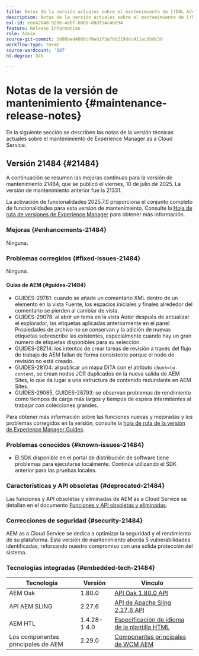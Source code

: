 ```yaml
---
title: Notas de la versión actuales sobre el mantenimiento de [!DNL Adobe Experience Manager] as a Cloud Service.
description: Notas de la versión actuales sobre el mantenimiento de [!DNL Adobe Experience Manager] as a Cloud Service.
exl-id: eee42b4d-9206-4ebf-b88d-d8df14c46094
feature: Release Information
role: Admin
source-git-commit: 5d00bed4008c70e81f3a70d219ddc411ec8bdc59
workflow-type: tm+mt
source-wordcount: '387'
ht-degree: 94%

---
```



# Notas de la versión de mantenimiento {#maintenance-release-notes}

En la siguiente sección se describen las notas de la versión técnicas actuales sobre el mantenimiento de Experience Manager as a Cloud Service.

## Versión 21484 {#21484}

A continuación se resumen las mejoras continuas para la versión de mantenimiento 21484, que se publicó el viernes, 10 de julio de 2025. La versión de mantenimiento anterior fue la 21331.

La activación de funcionalidades 2025.7.0 proporciona el conjunto completo de funcionalidades para esta versión de mantenimiento. Consulte la [Hoja de ruta de versiones de Experience Manager](https://experienceleague.adobe.com/es/docs/experience-manager-release-information/aem-release-updates/update-releases-roadmap) para obtener más información.

### Mejoras {#enhancements-21484}

Ninguna.

### Problemas corregidos {#fixed-issues-21484}

Ninguna.

#### Guías de AEM {#guides-21484}

* GUIDES-29781: cuando se añade un comentario XML dentro de un elemento en la vista Fuente, los espacios iniciales y finales alrededor del comentario se pierden al cambiar de vista.
* GUIDES-29078: al abrir un tema en la vista Autor después de actualizar el explorador, las etiquetas aplicadas anteriormente en el panel Propiedades de archivo no se conservan y la adición de nuevas etiquetas sobrescribe las existentes, especialmente cuando hay un gran número de etiquetas disponibles para su selección.
* GUIDES-28214: los intentos de crear tareas de revisión a través del flujo de trabajo de AEM fallan de forma consistente porque el nodo de revisión no está creado.
* GUIDES-28104: al publicar un mapa DITA con el atributo `chunk=to-content`, se crean nodos JCR duplicados en la nueva salida de AEM Sites, lo que da lugar a una estructura de contenido redundante en AEM Sites.
* GUIDES-29065, GUIDES-28793: se observan problemas de rendimiento como tiempos de carga más largos y tiempos de espera intermitentes al trabajar con colecciones grandes.

Para obtener más información sobre las funciones nuevas y mejoradas y los problemas corregidos en la versión, consulte la [hoja de ruta de la versión de Experience Manager Guides](https://experienceleague.adobe.com/es/docs/experience-manager-guides/using/release-info/aem-guides-releases-roadmap).

### Problemas conocidos {#known-issues-21484}

* El SDK disponible en el portal de distribución de software tiene problemas para ejecutarse localmente. Continúe utilizando el SDK anterior para las pruebas locales.

### Características y API obsoletas {#deprecated-21484}

Las funciones y API obsoletas y eliminadas de AEM as a Cloud Service se detallan en el documento [Funciones y API obsoletas y eliminadas](/help/release-notes/deprecated-removed-features.md).

### Correcciones de seguridad {#security-21484}

AEM as a Cloud Service se dedica a optimizar la seguridad y el rendimiento de su plataforma. Esta versión de mantenimiento aborda 5 vulnerabilidades identificadas, reforzando nuestro compromiso con una sólida protección del sistema.

### Tecnologías integradas {#embedded-tech-21484}

| Tecnología | Versión | Vínculo |
|---|---|---|
| AEM Oak | 1.80.0 | [API Oak 1.80.0 API](https://www.javadoc.io/doc/org.apache.jackrabbit/oak-api/1.80.0/index.html) |
| API AEM SLING | 2.27.6 | [API de Apache Sling 2.27.6 API](https://www.javadoc.io/doc/org.apache.sling/org.apache.sling.api/latest/index.html) |
| AEM HTL | 1.4.28-1.4.0 | [Especificación de idioma de la plantilla HTML](https://github.com/adobe/htl-spec) |
| Los componentes principales de AEM | 2.29.0 | [Componentes principales de WCM AEM](https://github.com/adobe/aem-core-wcm-components) |
